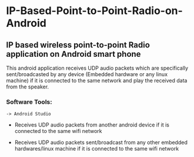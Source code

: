# IP-Based-Point-to-Point-Radio-on-Android
## IP based wireless point-to-point Radio application on Android smart phone


This android application receives UDP audio packets which are specifically sent/broadcasted by any 
device (Embedded hardware or any linux machine) if it is connected to the same network and play the 
received data from the speaker.
   
    
### Software Tools:

    -> Android Studio
  
      
* Receives UDP audio packets from another android device if it is connected to the same wifi network

* Receives UDP audio packets sent/broadcast from any other embedded hardwares/linux machine if it
is connected to the same wifi network
    
